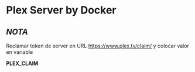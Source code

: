 # Plex Server by Docker

*NOTA*
--
Reclamar token de server en URL
https://www.plex.tv/claim/
y colocar valor en variable

**PLEX_CLAIM**


